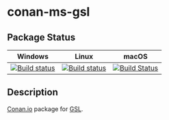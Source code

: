 # conan-ms-gsl

## Package Status

| Windows | Linux | macOS |
|:-------:|:-----:|:-----:|
|[![Build status](https://ci.appveyor.com/api/projects/status/x5r33hie7yqiy06c/branch/testing%2F3.0.1?svg=true)](https://ci.appveyor.com/project/SpaceIm/conan-ms-gsl)|[![Build status](https://github.com/SpaceIm/conan-ms-gsl/workflows/.github/workflows/conan.yml/badge.svg?branch=testing%2F3.0.1)](https://github.com/SpaceIm/conan-ms-gsl/actions?query=branch%3Atesting%2F3.0.1)|[![Build Status](https://travis-ci.com/SpaceIm/conan-ms-gsl.svg?branch=testing%2F3.0.1)](https://travis-ci.com/SpaceIm/conan-ms-gsl)|

## Description

[Conan.io](https://conan.io) package for [GSL](https://github.com/microsoft/GSL).
